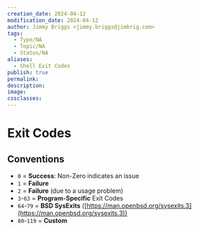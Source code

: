 ```yaml
---
creation_date: 2024-04-12
modification_date: 2024-04-12
author: Jimmy Briggs <jimmy.briggs@jimbrig.com>
tags:
  - Type/NA
  - Topic/NA
  - Status/NA
aliases:
  - Shell Exit Codes
publish: true
permalink:
description:
image:
cssclasses:
---
```


# Exit Codes

## Conventions

- `0` = **Success**: Non-Zero indicates an issue
- `1` = **Failure**
- `2` = **Failure** (due to a usage problem)
- `3`-`63` = **Program-Specific** Exit Codes
- `64`-`79` = **BSD SysExits** ([https://man.openbsd.org/sysexits.3](https://man.openbsd.org/sysexits.3))
- `80`-`119` = **Custom**

